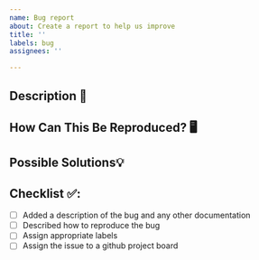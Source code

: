 ```yaml
---
name: Bug report
about: Create a report to help us improve
title: ''
labels: bug
assignees: ''

---
```


<!-- This is a template - do add to or remove from as needed -->
<!-- Please provide a general summary of the bug in the Title above 🚀 -->

## Description 💬
<!-- Please describe what isn't working -->
<!-- Video, screenshots etc are highly encouraged -->
<!-- Link to the corresponding card on the robot problems Trello if relevant -->

## How Can This Be Reproduced? 🖥️
<!-- Please describe how you tested your changes. -->
<!-- Make sure you include if it is intermittent or consistent -->
<!-- On what hardware did you find this bug? -->
<!-- E.g. Laptop, test board, comp robot, practise robot, different robot, robot with no intake, etc. -->

## Possible Solutions💡
<!-- If you have any suggestions as to how this could be fixed add them here -->
<!-- You shouldn't go into too much detail. Just enough to set whoever takes on this issue down the right track -->
<!-- Delete this section if it is empty -->

## Checklist ✅:
<!-- Go over all the following points, and check all the boxes. -->
<!-- If you're unsure about any of these, don't hesitate to ask. We're here to help! -->
- [ ] Added a description of the bug and any other documentation
- [ ] Described how to reproduce the bug
- [ ] Assign appropriate labels
- [ ] Assign the issue to a github project board
<!-- Once you've checked all of these you can probably delete this checklist for brevity -->
